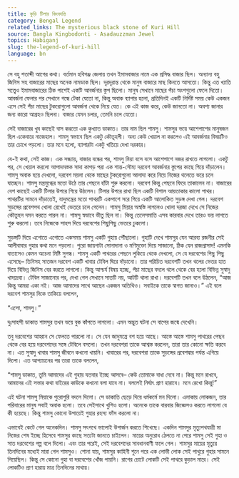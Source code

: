 ```yaml
---
title: কুড়ি টিলার কিংবদন্তি
category: Bengal Legend
related_links: The mysterious black stone of Kuri Hill
source: Bangla Kingbodonti - Asadauzzman Jewel
topics: Habiganj
slug: the-legend-of-kuri-hill
language: bn
---
```


সে বহু শতাব্দী আগের কথা। বর্তমান হবিগঞ্জ জেলায় তখন ইমামবাজার নামে এক প্রসিদ্ধ বাজার ছিল। অন্যান্য বহু জিনিস সহ বাজারের মাছের অনেক নামডাক ছিল। দূরদূরান্ত থেকে মানুষ বাজারে মাছ কিনতে আসতো। কিন্তু এত খ্যাতি সত্ত্বেও ইমামবাজারের ঠিক পাশেই একটি আবর্জনার স্তুপ ছিলো। মানুষ সেখানে মাছের পঁচা অংশগুলো ফেলে দিতো। আবর্জনা ফেলার পর সেখানে গন্ধে টেকা যেতো না, কিন্তু অবাক ব্যাপার হলো, প্রতিদিনই একটি নির্দিষ্ট সময় কেউ একজন এসে সেই পঁচা মাছের টুকরোগুলো আবর্জনা থেকে নিয়ে যেত। কে এই কাজ করে, কেউ জানতো না। অবশ্য জানার জন্য কারো আগ্রহও ছিলনা। বাজার যেমন চলার, তেমনি চলে যেতো।

সেই বাজারের খুব কাছেই বাস করতো এক কুখ্যাত ডাকাত। তার নাম ছিল শামসু। শামসুর ভয়ে আশেপাশের মানুষজন ছিল একেবারে নাজেহাল। শামসু স্বভাবে ছিল একটু কৌতূহলী। অন্য কেউ খেয়াল না করলেও এই আবর্জনার বিষয়টিও তার চোখে পড়লো। তার মনে হলো, ব্যাপারটা একটু খতিয়ে দেখা দরকার।

যে-ই কথা, সেই কাজ। এক সন্ধ্যায়, বাজার বন্ধের পর, শামসু মিয়া বসে বসে আশেপাশে নজর রাখতে লাগলো। একটু পর, সে খেয়াল করলো আপাদমস্তক সাদা কাপড় পরা এক শান্ত-সৌম্য দরবেশ আবর্জনার স্তুপের কাছে গিয়ে দাঁড়ালেন। শামসু অবাক হয়ে দেখলো, দরবেশ ময়লা থেকে মাছের টুকরোগুলো আলাদা করে নিয়ে নিজের থলেতে ভরে চলে যাচ্ছেন। শামসু মন্ত্রমুগ্ধের মতো উঠে তার পেছনে হাঁটা শুরু করলো। দরবেশ কিন্তু পেছনে ফিরে তাকালেন না। বাজারের বেশ কাছেই একটি টিলার উপরে গিয়ে উঠলেন। টিলার উপরে রাখা ছিল একটি বিশাল আয়তাকার কালো পাথর। পাথরটির সামনে দাঁড়াতেই, যাদুমন্ত্রের মতো পাথরটি একপাশে সরে গিয়ে একটি আলোকিত সুড়ঙ্গ দেখা গেল। দরবেশ সুড়ঙ্গের প্রবেশপথ খোলা রেখেই ভেতরে চলে গেলেন। শামসু মিয়ার অস্বস্তি লাগলেও খোলা দরজা দেখে সে নিজের কৌতুহল দমন করতে পারল না। শামসু স্বভাবে ভীতু ছিল না। কিন্তু তেলেসমাতি এসব কারবার দেখে তারও ভয় লাগতে শুরু করলো। তবে নিজেকে সাহস দিয়ে দরবেশের পিছুপিছু ভেতরে ঢুকলো।

সুড়ঙ্গটি দিয়ে এগোতে এগোতে একসময় শামসু একটি গুহায় পৌঁছালো। গুহাটি দেখে শামসুর যেন আরব্য রজনীর সেই আলীবাবার গুহার কথা মনে পড়লো। পুরো জায়গাটা সোনাদানা ও মণিমুক্তো দিয়ে সাজানো, ঠিক যেন রাজপ্রাসাদ! এমনকি বাতাসেও কেমন অচেনা মিষ্টি সুগন্ধ। শামসু একটি পাথরের পেছনে লুকিয়ে থেকে দেখলো, সে যে দরবেশের পিছু পিছু এসেছে– তিনিসহ সাতজন দরবেশ একটি খাবার টেবিল ঘিরে দাঁড়ানো। তার পরিচিত দরবেশটি তখন থলের ভেতর হাত দিয়ে বিভিন্ন জিনিস বের করতে লাগলো। কিন্তু আশ্চর্য বিষয় হচ্ছে, পঁচা মাছের বদলে থলে থেকে বের হলো বিভিন্ন সুস্বাদু খাদ্যদ্রব্য। টেবিল সাজানোর পর, দেখা গেল সেখানে সাতটি নয়, আটটি থালা রাখা। দরবেশটি তখন বলে উঠলেন, “আজ কিন্তু আমরা একা নই। আজ আমাদের সাথে আছেন একজন অতিথিও। সবাইকে তাকে স্বাগত জানাও।” এই বলে দরবেশ শামসুর দিকে তাকিয়ে বললেন,

“এসো, শামসু।”

দুঃসাহসী ডাকাত শামসুর তখন ভয়ে বুক কাঁপতে লাগলো। এমন অদ্ভুত ঘটনা সে বাপের জন্মে দেখেনি।

তবু দরবেশের আহ্বান সে ফেলতে পারলো না। সে যেন জাদুমন্ত্রে বশ হয়ে আছে। আস্তে আস্তে শামসু পাথরের পেছন থেকে বের হয়ে দরবেশদের সঙ্গে টেবিলে বসলো। তখন দরবেশরা তাকে আশ্বস্ত করলেন, তারা তার কোনো ক্ষতি করবে না। এত সুস্বাদু খাবার শামসু জীবনে কখনো খায়নি। খাবারের পর, দরবেশরা তাকে সুড়ঙ্গের প্রবেশদ্বার পর্যন্ত এগিয়ে দিলো। এত আপ্যায়নের পর তারা তাকে বললেন,

“শামসু ডাকাত, তুমি আমাদের এই গুহায় যতবার ইচ্ছে আসবে– কেউ তোমাকে বাধা দেবে না। কিন্তু মনে রাখবে, আমাদের এই সভার কথা বাইরের কাউকে কখনো বলা যাবে না। বললেই নির্ঘাৎ প্রাণ হারাবে। মনে রেখো কিন্তু!”

এই ঘটনা শামসু মিয়াকে পুরোপুরি বদলে দিলো। সে ডাকাতি ছেড়ে দিয়ে ধর্মকর্মে মন দিলো। এলাকায় লোকজন, তার পরিবারের মানুষ সবাই অবাক হলো। তবে সেইসাথে খুশিও হলো। অনেকে তাকে বারবার জিজ্ঞেসও করতে লাগলো যে কী হয়েছে। কিন্তু শামসু কোনো উপায়েই গুহার রহস্য ফাঁস করলো না।

এভাবেই কেটে গেল অনেকদিন। শামসু সৎপথে ভালোই উপার্জন করতে শিখেছে। একদিন শামসুর মৃত্যুপথযাত্রী মা নিজের শেষ ইচ্ছে হিসেবে শামসুর কাছে সত্যটা জানতে চাইলেন। মায়ের অনুরোধ ঠেলতে না পেরে শামসু সেই গুহা ও সাত দরবেশের গল্প বলে দিলো। এবং তার পরেই, সেই দরবেশদের সাবধানবাণী ফলে গেল। শামসুর মায়ের মৃত্যুর তিনদিনের মধ্যেই মারা গেল শামসুও। শোনা যায়, শামসুর কাহিনী শুনে পরে এক লোভী লোক সেই পাথুরে গুহার সামনে গিয়েছিল। কিন্তু সে কোনো গুহা বা দরবেশের খোঁজ পায়নি। রাগের চোটে লোকটি সেই পাথরে কুড়াল মারে। সেই লোকটিও প্রাণ হারায় মাত্র তিনদিনের মাথায়।
